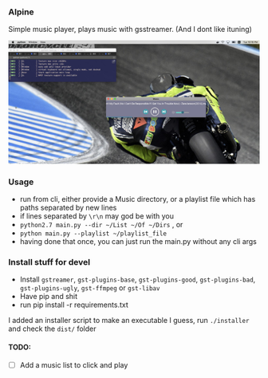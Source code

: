 ### Alpine

Simple music player, plays music with gsstreamer. (And I dont like ituning)

![Screenshot](https://github.com/argentum47/alpine/blob/master/screenshot.jpg "Alpine on mac")

### Usage

- run from cli, either provide a Music directory, or a playlist file which has paths separated by new lines
- if lines separated by `\r\n` may god be with you
- `python2.7 main.py --dir ~/List ~/Of ~/Dirs` , or
- `python main.py --playlist ~/playlist_file`
- having done that once, you can just run the main.py without any cli args

### Install stuff for devel

- Install `gstreamer`, `gst-plugins-base`, `gst-plugins-good`, `gst-plugins-bad`, `gst-plugins-ugly`, `gst-ffmpeg` or `gst-libav`
- Have pip and shit
- run pip install -r requirements.txt

I added an installer script to make an executable I guess, run `./installer` and check the `dist/` folder

#### TODO:

- [ ] Add a music list to click and play
